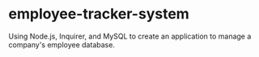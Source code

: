 # employee-tracker-system
Using Node.js, Inquirer, and MySQL to create an application to manage a company's employee database.
